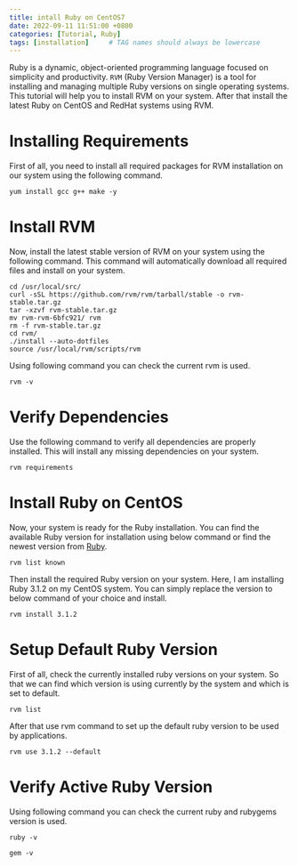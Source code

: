```yaml
---
title: intall Ruby on CentOS7
date: 2022-09-11 11:51:00 +0800
categories: [Tutorial, Ruby]
tags: [installation]     # TAG names should always be lowercase
---
```

Ruby is a dynamic, object-oriented programming language focused on simplicity and productivity. `RVM` (Ruby Version Manager) is a tool for installing and managing multiple Ruby versions on single operating systems. This tutorial will help you to install RVM on your system. After that install the latest Ruby on CentOS and RedHat systems using RVM.

# Installing Requirements

First of all, you need to install all required packages for RVM installation on our system using the following command.

```shell
yum install gcc g++ make -y
```
# Install RVM
Now, install the latest stable version of RVM on your system using the following command. This command will automatically download all required files and install on your system.
```shell
cd /usr/local/src/
curl -sSL https://github.com/rvm/rvm/tarball/stable -o rvm-stable.tar.gz
tar -xzvf rvm-stable.tar.gz
mv rvm-rvm-6bfc921/ rvm
rm -f rvm-stable.tar.gz 
cd rvm/
./install --auto-dotfiles
source /usr/local/rvm/scripts/rvm
```
Using following command you can check the current rvm is used.

```shell
rvm -v
```
# Verify Dependencies
Use the following command to verify all dependencies are properly installed. This will install any missing dependencies on your system.
```shell 
rvm requirements
```
# Install Ruby on CentOS
Now, your system is ready for the Ruby installation. You can find the available Ruby version for installation using below command or find the newest version from [Ruby](https://www.ruby-lang.org/en/downloads/).
```shell
rvm list known
```
Then install the required Ruby version on your system. Here, I am installing Ruby 3.1.2 on my CentOS system. You can simply replace the version to below command of your choice and install.
```shell
rvm install 3.1.2
```
# Setup Default Ruby Version
First of all, check the currently installed ruby versions on your system. So that we can find which version is using currently by the system and which is set to default.
```shell
rvm list 
```
After that use rvm command to set up the default ruby version to be used by applications.
```shell
rvm use 3.1.2 --default
```

# Verify Active Ruby Version

Using following command you can check the current ruby and rubygems version is used.
```shell
ruby -v
```
```shell
gem -v
```